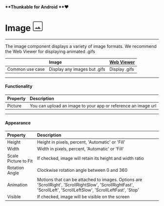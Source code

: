 #### **Thunkable for Android **❤

# Image ![](/assets/image-icon.png)

---

The image component displays a variety of image formats. We recommend the Web Viewer for displaying animated .gifs

|  | Image | [Web Viewer](/components/webview.md) |
| :--- | :--- | :--- |
| Common use case | Display any images but .gifs | Display .gifs |

---

#### Functionality

| Property | Description |
| :--- | :--- |
| Picture | You can upload an image to your app or reference an image url |

---

#### Appearance

| Property | Description |
| :--- | :--- |
| Height | Height in pixels, percent, 'Automatic' or 'Fill' |
| Width | Width in pixels, percent, 'Automatic' or 'Fill' |
| Scale Picture to Fit | If checked, image will retain its height and width ratio |
| Rotation Angle | Clockwise rotation angle between 0 and 360 |
| Animation | Motions that can be attached to images. Options are 'ScrollRight', 'ScrollRightSlow', 'ScrollRightFast', 'ScrollLeft', 'ScrollLeftSlow', 'ScrollLeftFast', 'Stop' |
| Visible | If checked, image will be visible on the screen |



